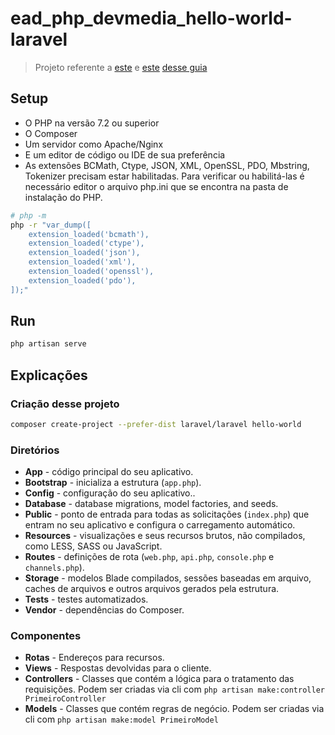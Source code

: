 # ead_php_devmedia_hello-world-laravel

> Projeto referente a [este](https://www.devmedia.com.br/laravel-criando-um-hello-world/40676) e [este](https://www.devmedia.com.br/primeiros-passos-com-laravel/40687) [desse guia](https://www.devmedia.com.br/laravel/)

## Setup

- O PHP na versão 7.2 ou superior
- O Composer
- Um servidor como Apache/Nginx
- E um editor de código ou IDE de sua preferência
- As extensões BCMath, Ctype, JSON, XML, OpenSSL, PDO, Mbstring, Tokenizer precisam estar habilitadas. Para verificar ou habilitá-las é necessário editor o arquivo php.ini que se encontra na pasta de instalação do PHP.

```sh
# php -m
php -r "var_dump([
    extension_loaded('bcmath'),
    extension_loaded('ctype'),
    extension_loaded('json'),
    extension_loaded('xml'),
    extension_loaded('openssl'),
    extension_loaded('pdo'),
]);"
```

## Run

```sh
php artisan serve
```

## Explicações

### Criação desse projeto

```sh
composer create-project --prefer-dist laravel/laravel hello-world
```

### Diretórios

- **App** - código principal do seu aplicativo.
- **Bootstrap** - inicializa a estrutura (`app.php`).
- **Config** - configuração do seu aplicativo..
- **Database** - database migrations, model factories, and seeds.
- **Public** - ponto de entrada para todas as solicitações (`index.php`) que entram no seu aplicativo e configura o carregamento automático.
- **Resources** - visualizações e seus recursos brutos, não compilados, como LESS, SASS ou JavaScript.
- **Routes** - definições de rota (`web.php`, `api.php`, `console.php` e `channels.php`).
- **Storage** - modelos Blade compilados, sessões baseadas em arquivo, caches de arquivos e outros arquivos gerados pela estrutura.
- **Tests** - testes automatizados.
- **Vendor** - dependências do Composer.

### Componentes

- **Rotas** - Endereços para recursos.
- **Views** - Respostas devolvidas para o cliente.
- **Controllers** - Classes que contém a lógica para o tratamento das requisições. Podem ser criadas via cli com ``php artisan make:controller PrimeiroController``
- **Models** - Classes que contém regras de negócio. Podem ser criadas via cli com ``php artisan make:model PrimeiroModel``
